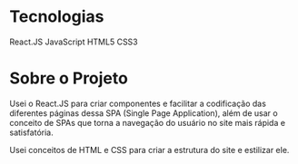 <h1>Tecnologias</h1> 

React.JS
JavaScript
HTML5
CSS3

<h1>Sobre o Projeto</h1>

Usei o React.JS para criar componentes e facilitar a codificação das diferentes páginas dessa SPA (Single Page Application), além de usar o conceito de SPAs que torna a navegação do usuário no site mais rápida e satisfatória.

Usei conceitos de HTML e CSS para criar a estrutura do site e estilizar ele.
